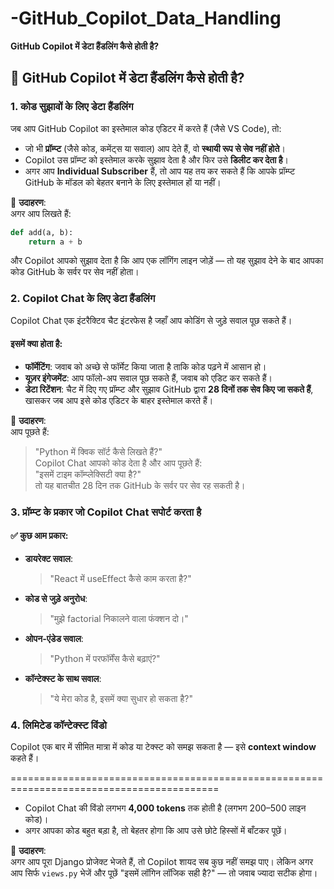 # -GitHub_Copilot_Data_Handling

 **GitHub Copilot में डेटा हैंडलिंग कैसे होती है?**

## 🔹 GitHub Copilot में डेटा हैंडलिंग कैसे होती है?

### 1. **कोड सुझावों के लिए डेटा हैंडलिंग**
जब आप GitHub Copilot का इस्तेमाल कोड एडिटर में करते हैं (जैसे VS Code), तो:

- जो भी **प्रॉम्प्ट** (जैसे कोड, कमेंट्स या सवाल) आप देते हैं, वो **स्थायी रूप से सेव नहीं होते**।
- Copilot उस प्रॉम्प्ट को इस्तेमाल करके सुझाव देता है और फिर उसे **डिलीट कर देता है**।
- अगर आप **Individual Subscriber** हैं, तो आप यह तय कर सकते हैं कि आपके प्रॉम्प्ट GitHub के मॉडल को बेहतर बनाने के लिए इस्तेमाल हों या नहीं।

📌 **उदाहरण**:  
अगर आप लिखते हैं:  
```python
def add(a, b):
    return a + b
```
और Copilot आपको सुझाव देता है कि आप एक लॉगिंग लाइन जोड़ें — तो यह सुझाव देने के बाद आपका कोड GitHub के सर्वर पर सेव नहीं होता।

### 2. **Copilot Chat के लिए डेटा हैंडलिंग**
Copilot Chat एक इंटरैक्टिव चैट इंटरफेस है जहाँ आप कोडिंग से जुड़े सवाल पूछ सकते हैं।

#### इसमें क्या होता है:
- **फॉर्मेटिंग**: जवाब को अच्छे से फॉर्मेट किया जाता है ताकि कोड पढ़ने में आसान हो।
- **यूज़र इंगेजमेंट**: आप फॉलो-अप सवाल पूछ सकते हैं, जवाब को एडिट कर सकते हैं।
- **डेटा रिटेंशन**: चैट में दिए गए प्रॉम्प्ट और सुझाव GitHub द्वारा **28 दिनों तक सेव किए जा सकते हैं**, खासकर जब आप इसे कोड एडिटर के बाहर इस्तेमाल करते हैं।

📌 **उदाहरण**:  
आप पूछते हैं:  
> "Python में क्विक सॉर्ट कैसे लिखते हैं?"  
Copilot Chat आपको कोड देता है और आप पूछते हैं:  
> "इसमें टाइम कॉम्प्लेक्सिटी क्या है?"  
तो यह बातचीत 28 दिन तक GitHub के सर्वर पर सेव रह सकती है।

### 3. **प्रॉम्प्ट के प्रकार जो Copilot Chat सपोर्ट करता है**

#### ✅ कुछ आम प्रकार:
- **डायरेक्ट सवाल**:  
  > "React में useEffect कैसे काम करता है?"

- **कोड से जुड़े अनुरोध**:  
  > "मुझे factorial निकालने वाला फंक्शन दो।"

- **ओपन-एंडेड सवाल**:  
  > "Python में परफॉर्मेंस कैसे बढ़ाएं?"

- **कॉन्टेक्स्ट के साथ सवाल**:  
  > "ये मेरा कोड है, इसमें क्या सुधार हो सकता है?"


### 4. **लिमिटेड कॉन्टेक्स्ट विंडो**
Copilot एक बार में सीमित मात्रा में कोड या टेक्स्ट को समझ सकता है — इसे **context window** कहते हैं।

==========================================================================================


- Copilot Chat की विंडो लगभग **4,000 tokens** तक होती है (लगभग 200–500 लाइन कोड)।
- अगर आपका कोड बहुत बड़ा है, तो बेहतर होगा कि आप उसे छोटे हिस्सों में बाँटकर पूछें।

📌 **उदाहरण**:  
अगर आप पूरा Django प्रोजेक्ट भेजते हैं, तो Copilot शायद सब कुछ नहीं समझ पाए। लेकिन अगर आप सिर्फ `views.py` भेजें और पूछें "इसमें लॉगिन लॉजिक सही है?" — तो जवाब ज्यादा सटीक होगा।

